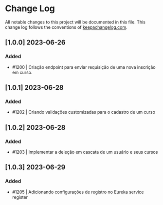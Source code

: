 # Change Log
All notable changes to this project will be documented in this file. This change log follows the conventions of [keepachangelog.com](http://keepachangelog.com/).

## [1.0.0] 2023-06-26
### Added
- #1200 | Criação endpoint para enviar requisição de uma nova inscrição em curso.

## [1.0.1] 2023-06-28
### Added
- #1202 | Criando validações customizadas para o cadastro de um curso

## [1.0.2] 2023-06-28
### Added
- #1203 | Implementar a deleção em cascata de um usuário e seus cursos

## [1.0.3] 2023-06-29
### Added
- #1205 | Adicionando configurações de registro no Eureka service register
